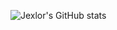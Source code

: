 ![Jexlor's GitHub stats](https://github-readme-stats.vercel.app/api/top-langs/?username=jexlor&layout=compact&theme=dark)
